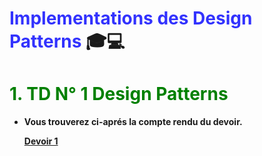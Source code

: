 # <strong style="color:blue; opacity: 0.80">Implementations des Design Patterns </strong>:mortar_board::computer: 

# <span style="color:green "> 1. TD N° 1 Design Patterns</span>

 * <strong style="color:dark">Vous trouverez ci-aprés la compte rendu du devoir. </span>

     <strong style="color:dark">[Devoir 1](https://github.com/KhaoulaElmajni/Design-Patterns-Implementation/blob/main/TD1%20Design%20Patterns/Design_PatternTD1_ELMAJNI_Khaoula.pdf)
